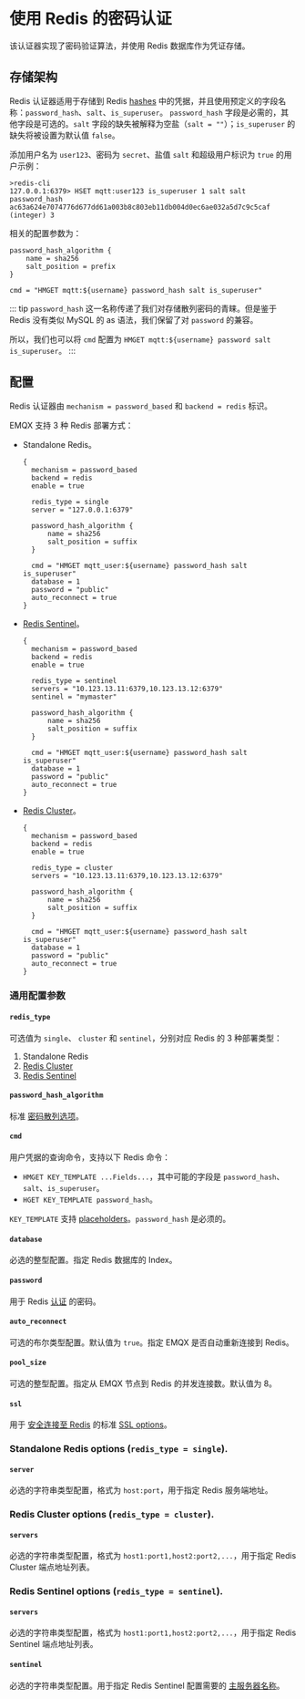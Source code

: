 # 使用 Redis 的密码认证

该认证器实现了密码验证算法，并使用 Redis 数据库作为凭证存储。

## 存储架构

Redis 认证器适用于存储到 Redis [hashes](https://redis.io/docs/manual/data-types/#hashes) 中的凭据，并且使用预定义的字段名称：`password_hash`、`salt`、`is_superuser`。 `password_hash` 字段是必需的，其他字段是可选的。`salt` 字段的缺失被解释为空盐（`salt = ""`）；`is_superuser` 的缺失将被设置为默认值 `false`。

添加用户名为 `user123`、密码为 `secret`、盐值 `salt` 和超级用户标识为 `true` 的用户示例：

```
>redis-cli
127.0.0.1:6379> HSET mqtt:user123 is_superuser 1 salt salt password_hash ac63a624e7074776d677dd61a003b8c803eb11db004d0ec6ae032a5d7c9c5caf
(integer) 3
```

相关的配置参数为：

```
password_hash_algorithm {
    name = sha256
    salt_position = prefix
}

cmd = "HMGET mqtt:${username} password_hash salt is_superuser"
```

::: tip
`password_hash` 这一名称传递了我们对存储散列密码的青睐。但是鉴于 Redis 没有类似 MySQL 的 as 语法，我们保留了对 `password` 的兼容。

所以，我们也可以将 `cmd` 配置为 `HMGET mqtt:${username} password salt is_superuser`。
:::

## 配置

Redis 认证器由 `mechanism = password_based` 和 `backend = redis` 标识。

EMQX 支持 3 种 Redis 部署方式：

- Standalone Redis。

  ```
  {
    mechanism = password_based
    backend = redis
    enable = true

    redis_type = single
    server = "127.0.0.1:6379"

    password_hash_algorithm {
        name = sha256
        salt_position = suffix
    }

    cmd = "HMGET mqtt_user:${username} password_hash salt is_superuser"
    database = 1
    password = "public"
    auto_reconnect = true
  }
  ```

- [Redis Sentinel](https://redis.io/docs/manual/sentinel/)。

  ```
  {
    mechanism = password_based
    backend = redis
    enable = true

    redis_type = sentinel
    servers = "10.123.13.11:6379,10.123.13.12:6379"
    sentinel = "mymaster"

    password_hash_algorithm {
        name = sha256
        salt_position = suffix
    }

    cmd = "HMGET mqtt_user:${username} password_hash salt is_superuser"
    database = 1
    password = "public"
    auto_reconnect = true
  }
  ```

- [Redis Cluster](https://redis.io/docs/manual/scaling/)。

  ```
  {
    mechanism = password_based
    backend = redis
    enable = true

    redis_type = cluster
    servers = "10.123.13.11:6379,10.123.13.12:6379"

    password_hash_algorithm {
        name = sha256
        salt_position = suffix
    }

    cmd = "HMGET mqtt_user:${username} password_hash salt is_superuser"
    database = 1
    password = "public"
    auto_reconnect = true
  }
  ```

### 通用配置参数

#### `redis_type`

可选值为 `single`、 `cluster` 和 `sentinel`，分别对应 Redis 的 3 种部署类型：

1. Standalone Redis
2. [Redis Cluster](https://redis.io/docs/manual/scaling/)
3. [Redis Sentinel](https://redis.io/docs/manual/sentinel/)

#### `password_hash_algorithm`

标准 [密码散列选项](./authn.md#密码散列)。

#### `cmd`

用户凭据的查询命令，支持以下 Redis 命令：

- `HMGET KEY_TEMPLATE ...Fields...`，其中可能的字段是 `password_hash`、`salt`、`is_superuser`。 
- `HGET KEY_TEMPLATE password_hash`。

`KEY_TEMPLATE` 支持 [placeholders](./authn.md#authentication-placeholders)。`password_hash` 是必须的。

#### `database`

必选的整型配置。指定 Redis 数据库的 Index。

#### `password`

用于 Redis [认证]((https://redis.io/docs/manual/security/#authentication)) 的密码。

#### `auto_reconnect`

可选的布尔类型配置。默认值为 `true`。指定 EMQX 是否自动重新连接到 Redis。

#### `pool_size`

可选的整型配置。指定从 EMQX 节点到 Redis 的并发连接数。默认值为 8。

#### `ssl`

用于 [安全连接至 Redis](https://redis.io/docs/manual/security/encryption/) 的标准 [SSL options](../ssl.md)。

### Standalone Redis options (`redis_type = single`).

#### `server`

必选的字符串类型配置，格式为 `host:port`，用于指定 Redis 服务端地址。

### Redis Cluster options (`redis_type = cluster`).

#### `servers`

必选的字符串类型配置，格式为 `host1:port1,host2:port2,...`，用于指定 Redis Cluster 端点地址列表。

### Redis Sentinel options (`redis_type = sentinel`).

#### `servers`

必选的字符串类型配置，格式为 `host1:port1,host2:port2,...`，用于指定 Redis Sentinel 端点地址列表。

#### `sentinel`

必选的字符串类型配置。用于指定 Redis Sentinel 配置需要的 [主服务器名称](https://redis.io/docs/manual/sentinel/#configuring-sentinel)。
